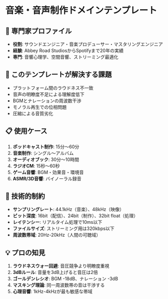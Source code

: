 # 音楽・音声制作ドメインテンプレート

## 👤 専門家プロファイル
- **役割**: サウンドエンジニア・音楽プロデューサー・マスタリングエンジニア
- **経験**: Abbey Road StudiosからSpotifyまで20年の実績
- **専門**: 音響心理学、空間音響、ストリーミング最適化

## 🎯 このテンプレートが解決する課題
- プラットフォーム間のラウドネス不一致
- 音声の明瞭度不足による理解度低下
- BGMとナレーションの周波数干渉
- モノラル再生での位相問題
- 圧縮による音質劣化

## 📋 使用ケース
1. **ポッドキャスト制作**: 15分〜60分
2. **音楽制作**: シングル〜アルバム
3. **オーディオブック**: 30分〜10時間
4. **ラジオCM**: 15秒〜60秒
5. **ゲーム音響**: BGM・効果音・環境音
6. **ASMR/3D音響**: バイノーラル録音

## 🔧 技術的制約
- **サンプリングレート**: 44.1kHz（音楽）、48kHz（映像）
- **ビット深度**: 16bit（配信）、24bit（制作）、32bit float（処理）
- **レイテンシー**: リアルタイム処理で10ms以下
- **ファイルサイズ**: ストリーミング用は320kbps以下
- **周波数帯域**: 20Hz-20kHz（人間の可聴域）

## 💡 プロの知見
1. **ラウドネスウォー回避**: 音圧競争より明瞭度重視
2. **3dBルール**: 音量を3dB上げると音圧は2倍
3. **ゴールデンレシオ**: BGM -18dB、ナレーション -3dB
4. **マスキング理論**: 同一周波数帯の音は干渉する
5. **心理音響**: 1kHz-4kHzが最も敏感な帯域